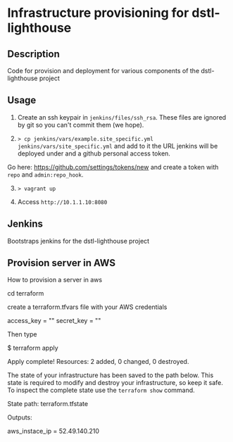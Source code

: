 # Infrastructure provisioning for dstl-lighthouse

## Description

Code for provision and deployment for various components of the dstl-lighthouse project

## Usage

1. Create an ssh keypair in `jenkins/files/ssh_rsa`. These files are ignored by git
so you can't commit them (we hope).

2. `> cp jenkins/vars/example.site_specific.yml jenkins/vars/site_specific.yml` and
add to it the URL jenkins will be deployed under and a github personal access token.

Go here: https://github.com/settings/tokens/new and create a token with `repo` and
`admin:repo_hook`.

3. `> vagrant up`

4. Access `http://10.1.1.10:8080`

## Jenkins

Bootstraps jenkins for the dstl-lighthouse project

## Provision server in AWS 

How to provision a server in aws

cd terraform

create a terraform.tfvars file with your AWS credentials

access_key = "<YOUR AWS ACCESS KEY>"
secret_key = "<YOUR AWS SECRET ACCESS KEY>"

Then type 

$ terraform apply

Apply complete! Resources: 2 added, 0 changed, 0 destroyed.

The state of your infrastructure has been saved to the path
below. This state is required to modify and destroy your
infrastructure, so keep it safe. To inspect the complete state
use the `terraform show` command.

State path: terraform.tfstate

Outputs:

  aws_instace_ip = 52.49.140.210


